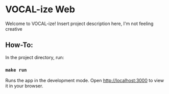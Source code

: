 # VOCAL-ize Web
Welcome to VOCAL-ize! Insert project description here, I'm not feeling creative 

## How-To:

In the project directory, run:

### `make run`

Runs the app in the development mode.
Open [http://localhost:3000](http://localhost:3000) to view it in your browser.

